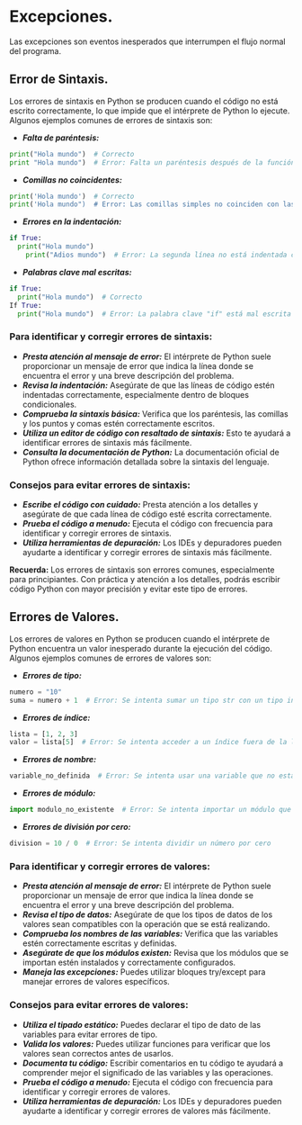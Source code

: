 # Excepciones.
Las excepciones son eventos inesperados que interrumpen el flujo normal del programa.

## Error de Sintaxis.
Los errores de sintaxis en Python se producen cuando el código no está escrito correctamente, lo que impide que el intérprete de Python lo ejecute. Algunos ejemplos comunes de errores de sintaxis son:
* ***Falta de paréntesis:***
```python
print("Hola mundo")  # Correcto
print "Hola mundo")  # Error: Falta un paréntesis después de la función print
```
* ***Comillas no coincidentes:***
```python
print('Hola mundo')  # Correcto
print('Hola mundo")  # Error: Las comillas simples no coinciden con las dobles
```
* ***Errores en la indentación:***
```python
if True:
  print("Hola mundo")
    print("Adios mundo")  # Error: La segunda línea no está indentada correctamente
```
* ***Palabras clave mal escritas:***
```python
if True:
  print("Hola mundo")  # Correcto
If True:
  print("Hola mundo")  # Error: La palabra clave "if" está mal escrita
```

### Para identificar y corregir errores de sintaxis:
* ***Presta atención al mensaje de error:*** El intérprete de Python suele proporcionar un mensaje de error que indica la línea donde se encuentra el error y una breve descripción del problema.
* ***Revisa la indentación:*** Asegúrate de que las líneas de código estén indentadas correctamente, especialmente dentro de bloques condicionales.
* ***Comprueba la sintaxis básica:*** Verifica que los paréntesis, las comillas y los puntos y comas estén correctamente escritos.
* ***Utiliza un editor de código con resaltado de sintaxis:*** Esto te ayudará a identificar errores de sintaxis más fácilmente.
* ***Consulta la documentación de Python:*** La documentación oficial de Python [](https://docs.python.org/3/) ofrece información detallada sobre la sintaxis del lenguaje.

### Consejos para evitar errores de sintaxis:
* ***Escribe el código con cuidado:*** Presta atención a los detalles y asegúrate de que cada línea de código esté escrita correctamente.
* ***Prueba el código a menudo:*** Ejecuta el código con frecuencia para identificar y corregir errores de sintaxis.
* ***Utiliza herramientas de depuración:*** Los IDEs y depuradores pueden ayudarte a identificar y corregir errores de sintaxis más fácilmente.

**Recuerda:** Los errores de sintaxis son errores comunes, especialmente para principiantes. Con práctica y atención a los detalles, podrás escribir código Python con mayor precisión y evitar este tipo de errores.

## Errores de Valores.
Los errores de valores en Python se producen cuando el intérprete de Python encuentra un valor inesperado durante la ejecución del código. Algunos ejemplos comunes de errores de valores son:
* ***Errores de tipo:***
```python
numero = "10"
suma = numero + 1  # Error: Se intenta sumar un tipo str con un tipo int
```
* ***Errores de índice:***
```python
lista = [1, 2, 3]
valor = lista[5]  # Error: Se intenta acceder a un índice fuera de la lista
```
* ***Errores de nombre:***
```python
variable_no_definida  # Error: Se intenta usar una variable que no está definida
```
* ***Errores de módulo:***
```python
import modulo_no_existente  # Error: Se intenta importar un módulo que no existe
```
* ***Errores de división por cero:***
```python
division = 10 / 0  # Error: Se intenta dividir un número por cero
```
### Para identificar y corregir errores de valores:
* ***Presta atención al mensaje de error:*** El intérprete de Python suele proporcionar un mensaje de error que indica la línea donde se encuentra el error y una breve descripción del problema.
* ***Revisa el tipo de datos:*** Asegúrate de que los tipos de datos de los valores sean compatibles con la operación que se está realizando.
* ***Comprueba los nombres de las variables:*** Verifica que las variables estén correctamente escritas y definidas.
* ***Asegúrate de que los módulos existen:*** Revisa que los módulos que se importan estén instalados y correctamente configurados.
* ***Maneja las excepciones:*** Puedes utilizar bloques try/except para manejar errores de valores específicos.

### Consejos para evitar errores de valores:
* ***Utiliza el tipado estático:*** Puedes declarar el tipo de dato de las variables para evitar errores de tipo.
* ***Valida los valores:*** Puedes utilizar funciones para verificar que los valores sean correctos antes de usarlos.
* ***Documenta tu código:*** Escribir comentarios en tu código te ayudará a comprender mejor el significado de las variables y las operaciones.
* ***Prueba el código a menudo:*** Ejecuta el código con frecuencia para identificar y corregir errores de valores.
* ***Utiliza herramientas de depuración:*** Los IDEs y depuradores pueden ayudarte a identificar y corregir errores de valores más fácilmente.

